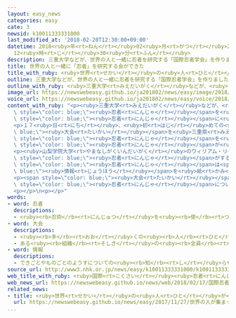 ```yaml
---
layout: easy_news
categories: easy
cate: 3
newsid: k10011333331000
last_modified_at: '2018-02-20T12:30:00+09:00'
datetime: 2018<ruby>年<rt>ねん</rt></ruby>02<ruby>月<rt>がつ</rt></ruby>20<ruby>日<rt>にち</rt></ruby>
  12<ruby>時<rt>じ</rt></ruby>30<ruby>分<rt>ふん</rt></ruby>
description: 三重大学などが、世界の人と一緒に忍者を研究する「国際忍者学会」を作りました。
title: 世界の人と一緒に「忍者」を研究する会ができた
title_with_ruby: <ruby>世界<rt>せかい</rt></ruby>の<ruby>人<rt>ひと</rt></ruby>と<ruby>一緒<rt>いっしょ</rt></ruby>に「<ruby>忍者<rt>にんじゃ</rt></ruby>」を<ruby>研究<rt>けんきゅう</rt></ruby>する<ruby>会<rt>かい</rt></ruby>ができた
outline: 三重大学などが、世界の人と一緒に忍者を研究する「国際忍者学会」を作りました。
outline_with_ruby: <ruby>三重大学<rt>みえだいがく</rt></ruby>などが、<ruby>世界<rt>せかい</rt></ruby>の<ruby>人<rt>ひと</rt></ruby>と<ruby>一緒<rt>いっしょ</rt></ruby>に<ruby>忍者<rt>にんじゃ</rt></ruby>を<ruby>研究<rt>けんきゅう</rt></ruby>する「<ruby>国際忍者学会<rt>こくさいにんじゃがっかい</rt></ruby>」を<ruby>作<rt>つく</rt></ruby>りました。
image_url: https://newswebeasy.github.io/ja201802/news/easy/image/2018/02/20/k10011333331000.jpg
voice_url: https://newswebeasy.github.io/ja201802/news/easy/voice/2018/02/20/k10011333331000.mp3
content_with_ruby: "<p><ruby>三重大学<rt>みえだいがく</rt></ruby>などが、<ruby>世界<rt>せかい</rt></ruby>の<ruby>人<rt>ひと</rt></ruby>と<ruby>一緒<rt>いっしょ</rt></ruby>に<span\
  \ style=\"color: blue;\"><ruby>忍者<rt>にんじゃ</rt></ruby></span>を<ruby>研究<rt>けんきゅう</rt></ruby>する「<ruby>国際忍者学会<rt>こくさいにんじゃがっかい</rt></ruby>」を<ruby>作<rt>つく</rt></ruby>りました。<ruby>最近<rt>さいきん</rt></ruby><ruby>外国<rt>がいこく</rt></ruby>でも<span\
  \ style=\"color: blue;\"><ruby>忍者<rt>にんじゃ</rt></ruby></span>に<ruby>興味<rt>きょうみ</rt></ruby>を<ruby>持<rt>も</rt></ruby>つ<ruby>人<rt>ひと</rt></ruby>が<ruby>多<rt>おお</rt></ruby>くなっているためです。</p>\n\
  <p>１７<ruby>日<rt>にち</rt></ruby>、<ruby>初<rt>はじ</rt></ruby>めての<span style=\"color:\
  \ blue;\"><ruby>大会<rt>たいかい</rt></ruby></span>を<ruby>三重県<rt>みえけん</rt></ruby><ruby>伊賀市<rt>いがし</rt></ruby>で<ruby>開<rt>ひら</rt></ruby>きました。<ruby>日本<rt>にっぽん</rt></ruby>や<ruby>外国<rt>がいこく</rt></ruby>で<span\
  \ style=\"color: blue;\"><ruby>忍者<rt>にんじゃ</rt></ruby></span>を<ruby>研究<rt>けんきゅう</rt></ruby>している<ruby>人<rt>ひと</rt></ruby>や、<span\
  \ style=\"color: blue;\"><ruby>忍者<rt>にんじゃ</rt></ruby></span>が<ruby>昔<rt>むかし</rt></ruby>いたと<ruby>言<rt>い</rt></ruby>われている<ruby>市<rt>し</rt></ruby>の<ruby>人<rt>ひと</rt></ruby>などが２００<ruby>人<rt>にん</rt></ruby>ぐらい<ruby>集<rt>あつ</rt></ruby>まりました。</p>\n\
  <p><ruby>山梨学院大学<rt>やまなしがくいんだいがく</rt></ruby>のウィリアム・リード<ruby>先生<rt>せんせい</rt></ruby>は「<span\
  \ style=\"color: blue;\"><ruby>忍者<rt>にんじゃ</rt></ruby></span>がする『<ruby>印<rt>いん</rt></ruby>』という<ruby>手<rt>て</rt></ruby>の<ruby>形<rt>かたち</rt></ruby>は<ruby>心<rt>こころ</rt></ruby>を<ruby>静<rt>しず</rt></ruby>かにします」とか「<span\
  \ style=\"color: blue;\"><ruby>忍者<rt>にんじゃ</rt></ruby></span>は<span style=\"color:\
  \ blue;\"><ruby>情報<rt>じょうほう</rt></ruby></span>を<ruby>紙<rt>かみ</rt></ruby>に<ruby>書<rt>か</rt></ruby>かないで<ruby>必要<rt>ひつよう</rt></ruby>なことは<ruby>全部<rt>ぜんぶ</rt></ruby><ruby>覚<rt>おぼ</rt></ruby>えていました」などと<ruby>紹介<rt>しょうかい</rt></ruby>しました。</p>\n\
  <p><span style=\"color: blue;\"><ruby>大会<rt>たいかい</rt></ruby></span>は<ruby>毎年<rt>まいとし</rt></ruby>１<ruby>回<rt>かい</rt></ruby><ruby>開<rt>ひら</rt></ruby>くことにしています。<ruby>三重大学<rt>みえだいがく</rt></ruby>の<ruby>山田<rt>やまだ</rt></ruby><ruby>雄司<rt>ゆうじ</rt></ruby><ruby>先生<rt>せんせい</rt></ruby>は「<span\
  \ style=\"color: blue;\"><ruby>忍者<rt>にんじゃ</rt></ruby></span>について<ruby>世界<rt>せかい</rt></ruby>に<ruby>知<rt>し</rt></ruby>らせていきたいと<ruby>思<rt>おも</rt></ruby>います」と<ruby>話<rt>はな</rt></ruby>していました。</p>\n\
  <p></p>\n<p></p>"
words:
- word: 忍者
  descriptions:
  - <ruby><rb>忍術</rb><rt>にんじゅつ</rt></ruby>を<ruby><rb>使</rb><rt>つか</rt></ruby>う<ruby><rb>人</rb><rt>ひと</rt></ruby>。しのびの<ruby><rb>者</rb><rt>もの</rt></ruby>。
- word: 大会
  descriptions:
  - <ruby><rb>多</rb><rt>おお</rt></ruby>くの<ruby><rb>人</rb><rt>ひと</rt></ruby>が<ruby><rb>集</rb><rt>あつ</rt></ruby>まる<ruby><rb>会</rb><rt>かい</rt></ruby>。
  - ある<ruby><rb>組織</rb><rt>そしき</rt></ruby>の<ruby><rb>全員</rb><rt>ぜんいん</rt></ruby>が<ruby><rb>集</rb><rt>あつ</rt></ruby>まる<ruby><rb>会</rb><rt>かい</rt></ruby>。
- word: 情報
  descriptions:
  - できごとやものごとのようすについての<ruby><rb>知</rb><rt>し</rt></ruby>らせ。
source_url: http://www3.nhk.or.jp/news/easy/k10011333331000/k10011333331000.html
web_title_with_ruby: <ruby>国際<rt>こくさい</rt></ruby><ruby>忍者<rt>にんじゃ</rt></ruby><ruby>学会<rt>がっかい</rt></ruby><ruby>設立<rt>せつりつ</rt></ruby>で<ruby>記念<rt>きねん</rt></ruby><ruby>大会<rt>たいかい</rt></ruby>
web_news_url: https://newswebeasy.github.io/news/web/2018/02/17/国際忍者学会設立で記念大会
related_news:
- title: <ruby>世界<rt>せかい</rt></ruby>の<ruby>人<rt>ひと</rt></ruby>が<ruby>集<rt>あつ</rt></ruby>まって<ruby>災害<rt>さいがい</rt></ruby>について<ruby>考<rt>かんが</rt></ruby>える<ruby>会議<rt>かいぎ</rt></ruby>が<ruby>始<rt>はじ</rt></ruby>まる
  url: https://newswebeasy.github.io/news/easy/2017/11/27/世界の人が集まって災害について考える会議が始まる
...
```

